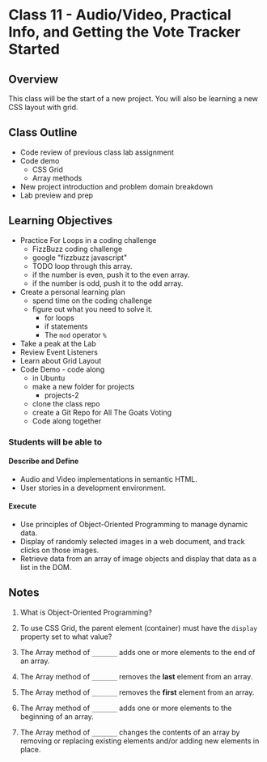 # Class 11 - Audio/Video, Practical Info, and Getting the Vote Tracker Started

## Overview

This class will be the start of a new project. You will also be learning a new CSS layout with grid.

## Class Outline

- Code review of previous class lab assignment
- Code demo
  - CSS Grid
  - Array methods
- New project introduction and problem domain breakdown
- Lab preview and prep

## Learning Objectives

- Practice For Loops in a coding challenge
  - FizzBuzz coding challenge
  - google "fizzbuzz javascript"
  - TODO loop through this array.
  - if the number is even, push it to the even array.
  - if the number is odd, push it to the odd array.
- Create a personal learning plan
  - spend time on the coding challenge
  - figure out what you need to solve it.
    - for loops
    - if statements
    - The `mod` operator `%`
- Take a peak at the Lab
- Review Event Listeners
- Learn about Grid Layout
- Code Demo - code along
  - in Ubuntu
  - make a new folder for projects
    - projects-2
  - clone the class repo
  - create a Git Repo for All The Goats Voting
  - Code along together

### Students will be able to

#### Describe and Define

- Audio and Video implementations in semantic HTML.
- User stories in a development environment.

#### Execute

- Use principles of Object-Oriented Programming to manage dynamic data.
- Display of randomly selected images in a web document, and track clicks on those images.
- Retrieve data from an array of image objects and display that data as a list in the DOM.

## Notes

1. What is Object-Oriented Programming?

1. To use CSS Grid, the parent element (container) must have the `display` property set to what value?

1. The Array method of `_______` adds one or more elements to the end of an array.

1. The Array method of `_______` removes the **last** element from an array.

1. The Array method of `_______` removes the **first** element from an array.

1. The Array method of `_______` adds one or more elements to the beginning of an array.

1. The Array method of `_______` changes the contents of an array by removing or replacing existing elements and/or adding new elements in place.
